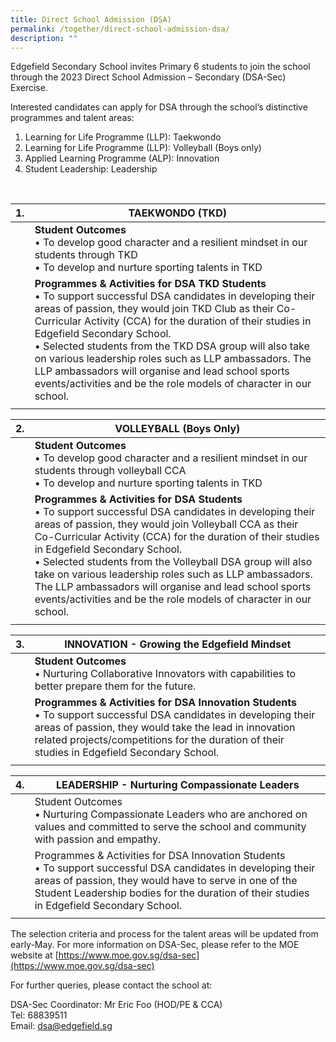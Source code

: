 ```yaml
---
title: Direct School Admission (DSA)
permalink: /together/direct-school-admission-dsa/
description: ""
---
```

Edgefield Secondary School invites Primary 6 students to join the school through the 2023 Direct School Admission – Secondary (DSA-Sec) Exercise.

Interested candidates can apply for DSA through the school’s distinctive programmes and talent areas:<br>
1) Learning for Life Programme (LLP): Taekwondo<br>
2) Learning for Life Programme (LLP): Volleyball (Boys only)<br>
3) Applied Learning Programme (ALP): Innovation<br>
4) Student Leadership: Leadership<br>
<br>

| 1. | TAEKWONDO (TKD) |
|:---:|---|
|  | **Student Outcomes**<br>• To develop good character and a resilient mindset in our students through TKD<br>• To develop and nurture sporting talents in TKD |
|   |**Programmes &amp; Activities for DSA TKD Students**<br>• To support successful DSA candidates in developing their areas of passion, they would join TKD Club as their Co-Curricular Activity (CCA) for the duration of their studies in Edgefield Secondary School.<br>• Selected students from the TKD DSA group will also take on various leadership roles such as LLP ambassadors. The LLP ambassadors will organise and lead school sports events/activities and be the role models of character in our school. |
| | |

| 2. | VOLLEYBALL (Boys Only) |
|:---:|---|
|  | **Student Outcomes**<br>• To develop good character and a resilient mindset in our students through volleyball CCA<br>• To develop and nurture sporting talents in TKD |
|   |**Programmes &amp; Activities for DSA Students**<br>• To support successful DSA candidates in developing their areas of passion, they would join Volleyball CCA as their Co-Curricular Activity (CCA) for the duration of their studies in Edgefield Secondary School.<br>• Selected students from the Volleyball DSA group will also take on various leadership roles such as LLP ambassadors. The LLP ambassadors will organise and lead school sports events/activities and be the role models of character in our school. |
| | |


| 3. | INNOVATION - Growing the Edgefield Mindset |
|:---:|---|
|  | **Student Outcomes**<br>• Nurturing Collaborative Innovators with capabilities to better prepare them for the future. |
|   | **Programmes &amp; Activities for DSA Innovation Students**<br>• To support successful DSA candidates in developing their areas of passion, they would take the lead in innovation related projects/competitions for the duration of their studies in Edgefield Secondary School. |
| | |

| 4. | LEADERSHIP - Nurturing Compassionate Leaders |
|:---:|---|
|   | Student Outcomes<br>• Nurturing Compassionate Leaders who are anchored on values and committed to serve the school and community with passion and empathy.  |
|  | Programmes &amp; Activities for DSA Innovation Students<br>• To support successful DSA candidates in developing their areas of passion, they would have to serve in one of the Student Leadership bodies for the duration of their studies in Edgefield Secondary School. |
| | |


The selection criteria and process for the talent areas will be updated from early-May. For more information on DSA-Sec, please refer to the MOE website at [https://www.moe.gov.sg/dsa-sec](https://www.moe.gov.sg/dsa-sec)

For further queries, please contact the school at:

DSA-Sec Coordinator: Mr Eric Foo (HOD/PE &amp; CCA) <br>
Tel: 68839511 <br>
Email: dsa@edgefield.sg